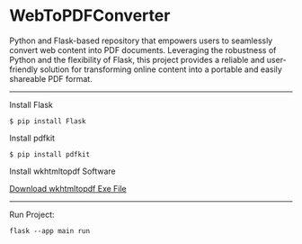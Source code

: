# WebToPDFConverter

Python and Flask-based repository that empowers users to seamlessly convert web content into PDF documents. Leveraging the robustness of Python and the flexibility of Flask, this project provides a reliable and user-friendly solution for transforming online content into a portable and easily shareable PDF format.

-------------------------------------------------------------------------------------------------------------------------------------------------------------------------------------------------------

Install Flask

```
$ pip install Flask
```

Install pdfkit

```
$ pip install pdfkit
```

Install wkhtmltopdf Software

[Download wkhtmltopdf Exe File](https://github.com/wkhtmltopdf/wkhtmltopdf/releases/download/0.12.4/wkhtmltox-0.12.4_msvc2015-win64.exe)

-------------------------------------------------------------------------------------------------------------------------------------------------------------------------------------------------------

Run Project:

```
flask --app main run
```
